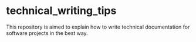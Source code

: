 # technical_writing_tips
This repository is aimed to explain how to write technical documentation for software projects in the best way.
